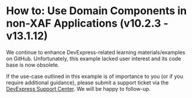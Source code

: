 
# How to: Use Domain Components in non-XAF Applications (v10.2.3 - v13.1.12)

We continue to enhance DevExpress-related learning materials/examples on GitHub. Unfortunately, this example lacked user interest and its code base is now obsolete.

If the use-case outlined in this example is of importance to you (or if you require additional guidance), please submit a support ticket via the [DevExpress Support Center](https://supportcenter.devexpress.com/ticket/create?followUpTo=E2632). We will be happy to follow-up.